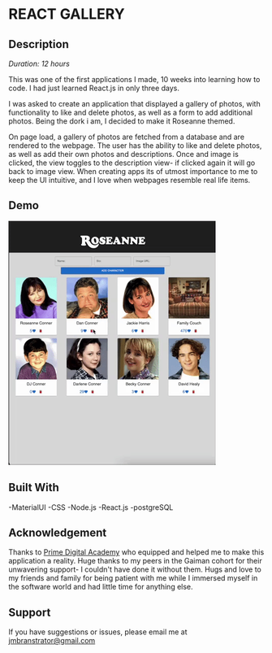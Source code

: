 # REACT GALLERY

## Description

_Duration: 12 hours_

This was one of the first applications I made, 10 weeks into learning how to code. I had just learned React.js in only three days.

I was asked to create an application that displayed a gallery of photos, with functionality to like and delete photos, as well as a form to add additional photos. Being the dork i am, I decided to make it Roseanne themed.

On page load, a gallery of photos are fetched from a database and are rendered to the webpage. The user has the ability to like and delete photos, as well as add their own photos and descriptions. Once and image is clicked, the view toggles to the description view- if clicked again it will go back to image view.  When creating apps its of utmost importance to me to keep the UI intuitive, and I love when webpages resemble real life items. 

## Demo

![Alt Text](gallery.gif)

## Built With

-MaterialUI
-CSS 
-Node.js 
-React.js
-postgreSQL

## Acknowledgement
Thanks to [Prime Digital Academy](www.primeacademy.io) who equipped and helped me to make this application a reality. Huge thanks to my peers in the Gaiman cohort for their unwavering support- I couldn't have done it without them. Hugs and love to my friends and family for being patient with me while I immersed myself in the software world and had little time for anything else. 

## Support
If you have suggestions or issues, please email me at jmbranstrator@gmail.com
